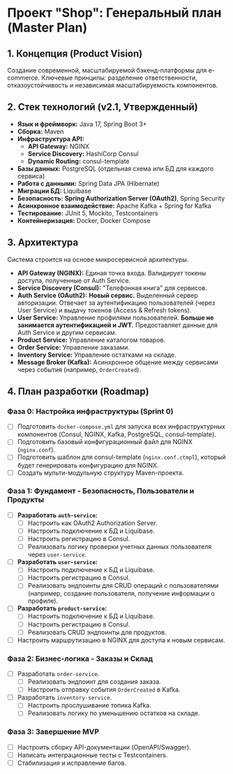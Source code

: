 # Проект "Shop": Генеральный план (Master Plan)

## 1. Концепция (Product Vision)

Создание современной, масштабируемой бэкенд-платформы для e-commerce. Ключевые принципы: разделение ответственности, отказоустойчивость и независимая масштабируемость компонентов.

## 2. Стек технологий (v2.1, Утвержденный)

- **Язык и фреймворк:** Java 17, Spring Boot 3+
- **Сборка:** Maven
- **Инфраструктура API:**
  - **API Gateway:** NGINX
  - **Service Discovery:** HashiCorp Consul
  - **Dynamic Routing:** consul-template
- **Базы данных:** PostgreSQL (отдельная схема или БД для каждого сервиса)
- **Работа с данными:** Spring Data JPA (Hibernate)
- **Миграции БД:** Liquibase
- **Безопасность:** **Spring Authorization Server (OAuth2)**, Spring Security
- **Асинхронное взаимодействие:** Apache Kafka + Spring for Kafka
- **Тестирование:** JUnit 5, Mockito, Testcontainers
- **Контейнеризация:** Docker, Docker Compose

## 3. Архитектура

Система строится на основе микросервисной архитектуры.

- **API Gateway (NGINX):** Единая точка входа. Валидирует токены доступа, полученные от Auth Service.
- **Service Discovery (Consul):** "Телефонная книга" для сервисов.
- **Auth Service (OAuth2):** **Новый сервис.** Выделенный сервер авторизации. Отвечает за аутентификацию пользователей (через User Service) и выдачу токенов (Access & Refresh tokens).
- **User Service:** Управление профилями пользователей. **Больше не занимается аутентификацией и JWT.** Предоставляет данные для Auth Service и другим сервисам.
- **Product Service:** Управление каталогом товаров.
- **Order Service:** Управление заказами.
- **Inventory Service:** Управление остатками на складе.
- **Message Broker (Kafka):** Асинхронное общение между сервисами через события (например, `OrderCreated`).

## 4. План разработки (Roadmap)

### Фаза 0: Настройка инфраструктуры (Sprint 0)

- [ ] Подготовить `docker-compose.yml` для запуска всех инфраструктурных компонентов (Consul, NGINX, Kafka, PostgreSQL, consul-template).
- [ ] Подготовить базовый конфигурационный файл для NGINX (`nginx.conf`).
- [ ] Подготовить шаблон для consul-template (`nginx.conf.ctmpl`), который будет генерировать конфигурацию для NGINX.
- [ ] Создать мульти-модульную структуру Maven-проекта.

### Фаза 1: Фундамент - Безопасность, Пользователи и Продукты

- [ ] **Разработать `auth-service`:**
  - [ ] Настроить как OAuth2 Authorization Server.
  - [ ] Настроить подключение к БД и Liquibase.
  - [ ] Настроить регистрацию в Consul.
  - [ ] Реализовать логику проверки учетных данных пользователя через `user-service`.
- [ ] **Разработать `user-service`:**
  - [ ] Настроить подключение к БД и Liquibase.
  - [ ] Настроить регистрацию в Consul.
  - [ ] Реализовать эндпоинты для CRUD операций с пользователями (например, создание пользователя, получение информации о профиле).
- [ ] **Разработать `product-service`:**
  - [ ] Настроить подключение к БД и Liquibase.
  - [ ] Настроить регистрацию в Consul.
  - [ ] Реализовать CRUD эндпоинты для продуктов.
- [ ] Настроить маршрутизацию в NGINX для доступа к новым сервисам.

### Фаза 2: Бизнес-логика - Заказы и Склад

- [ ] Разработать `order-service`.
  - [ ] Реализовать эндпоинт для создания заказа.
  - [ ] Настроить отправку события `OrderCreated` в Kafka.
- [ ] Разработать `inventory-service`.
  - [ ] Настроить прослушивание топика Kafka.
  - [ ] Реализовать логику по уменьшению остатков на складе.

### Фаза 3: Завершение MVP

- [ ] Настроить сборку API-документации (OpenAPI/Swagger).
- [ ] Написать интеграционные тесты с Testcontainers.
- [ ] Стабилизация и исправление багов.